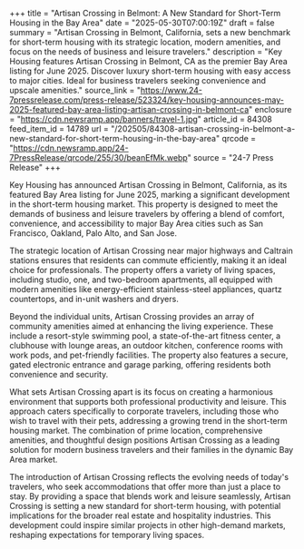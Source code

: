 +++
title = "Artisan Crossing in Belmont: A New Standard for Short-Term Housing in the Bay Area"
date = "2025-05-30T07:00:19Z"
draft = false
summary = "Artisan Crossing in Belmont, California, sets a new benchmark for short-term housing with its strategic location, modern amenities, and focus on the needs of business and leisure travelers."
description = "Key Housing features Artisan Crossing in Belmont, CA as the premier Bay Area listing for June 2025. Discover luxury short-term housing with easy access to major cities. Ideal for business travelers seeking convenience and upscale amenities."
source_link = "https://www.24-7pressrelease.com/press-release/523324/key-housing-announces-may-2025-featured-bay-area-listing-artisan-crossing-in-belmont-ca"
enclosure = "https://cdn.newsramp.app/banners/travel-1.jpg"
article_id = 84308
feed_item_id = 14789
url = "/202505/84308-artisan-crossing-in-belmont-a-new-standard-for-short-term-housing-in-the-bay-area"
qrcode = "https://cdn.newsramp.app/24-7PressRelease/qrcode/255/30/beanEfMk.webp"
source = "24-7 Press Release"
+++

<p>Key Housing has announced Artisan Crossing in Belmont, California, as its featured Bay Area listing for June 2025, marking a significant development in the short-term housing market. This property is designed to meet the demands of business and leisure travelers by offering a blend of comfort, convenience, and accessibility to major Bay Area cities such as San Francisco, Oakland, Palo Alto, and San Jose.</p><p>The strategic location of Artisan Crossing near major highways and Caltrain stations ensures that residents can commute efficiently, making it an ideal choice for professionals. The property offers a variety of living spaces, including studio, one, and two-bedroom apartments, all equipped with modern amenities like energy-efficient stainless-steel appliances, quartz countertops, and in-unit washers and dryers.</p><p>Beyond the individual units, Artisan Crossing provides an array of community amenities aimed at enhancing the living experience. These include a resort-style swimming pool, a state-of-the-art fitness center, a clubhouse with lounge areas, an outdoor kitchen, conference rooms with work pods, and pet-friendly facilities. The property also features a secure, gated electronic entrance and garage parking, offering residents both convenience and security.</p><p>What sets Artisan Crossing apart is its focus on creating a harmonious environment that supports both professional productivity and leisure. This approach caters specifically to corporate travelers, including those who wish to travel with their pets, addressing a growing trend in the short-term housing market. The combination of prime location, comprehensive amenities, and thoughtful design positions Artisan Crossing as a leading solution for modern business travelers and their families in the dynamic Bay Area market.</p><p>The introduction of Artisan Crossing reflects the evolving needs of today's travelers, who seek accommodations that offer more than just a place to stay. By providing a space that blends work and leisure seamlessly, Artisan Crossing is setting a new standard for short-term housing, with potential implications for the broader real estate and hospitality industries. This development could inspire similar projects in other high-demand markets, reshaping expectations for temporary living spaces.</p>
